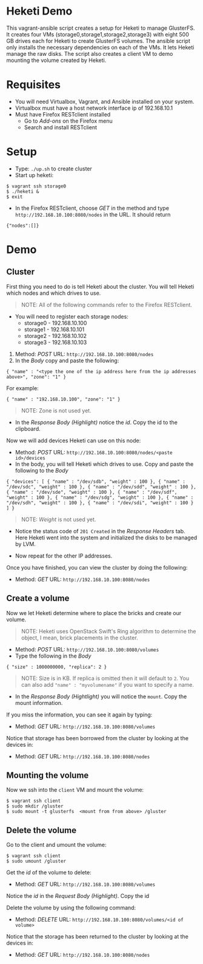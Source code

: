 # Heketi Demo
This vagrant-ansible script creates a setup for Heketi to manage GlusterFS.  It creates four VMs (storage0,storage1,storage2,storage3) with eight 500 GB drives each for Heketi to create GlusterFS volumes.  The ansible script only installs the necessary dependencies on each of the VMs. It lets Heketi manage the raw disks.  The script also creates a client VM to demo mounting the volume created by Heketi.

# Requisites
* You will need Virtualbox, Vagrant, and Ansible installed on your system.
* Virtualbox must have a host network interface ip of 192.168.10.1
* Must have Firefox RESTclient installed
    * Go to _Add-ons_ on the Firefox menu
    * Search and install RESTclient

# Setup
* Type: `./up.sh` to create cluster
* Start up heketi:

```
$ vagrant ssh storage0
$ ./heketi &
$ exit
```

* In the Firefox RESTclient, choose _GET_ in the method and type `http://192.168.10.100:8080/nodes` in the URL.  It should return

```
{"nodes":[]}
```

# Demo

## Cluster
First thing you need to do is tell Heketi about the cluster.  You will tell Heketi which nodes and which drives to use.

> NOTE: All of the following commands refer to the Firefox RESTclient.

* You will need to register each storage nodes:
    * storage0 - 192.168.10.100
    * storage1 - 192.168.10.101
    * storage2 - 192.168.10.102
    * storage3 - 192.168.10.103

1. Method: _POST_ URL: `http://192.168.10.100:8080/nodes`
1. In the *Body* copy and paste the following:

```
{ "name" : "<type the one of the ip address here from the ip addresses above>", "zone": "1" }
```

For example:

```
{ "name" : "192.168.10.100", "zone": "1" }
```

> NOTE: Zone is not used yet.

* In the _Response Body (Highlight)_ notice the _id_.  Copy the id to the clipboard.

Now we will add devices Heketi can use on this node:

* Method: _POST_ URL: `http://192.168.10.100:8080/nodes/<paste id>/devices`
* In the body, you will tell Heketi which drives to use.  Copy and paste the following to the *Body*

```
{ "devices": [ { "name" : "/dev/sdb", "weight" : 100 }, { "name" : "/dev/sdc", "weight" : 100 }, { "name" : "/dev/sdd", "weight" : 100 }, { "name" : "/dev/sde", "weight" : 100 }, { "name" : "/dev/sdf", "weight" : 100 }, { "name" : "/dev/sdg", "weight" : 100 }, { "name" : "/dev/sdh", "weight" : 100 }, { "name" : "/dev/sdi", "weight" : 100 } ] }
```

> NOTE: _Weight_ is not used yet.

* Notice the status code of `201 Created` in the _Response Headers_ tab.  Here Heketi went into the system and initialized the disks to be managed by LVM.

* Now repeat for the other IP addresses.

Once you have finished, you can view the cluster by doing the following:

* Method: _GET_  URL: `http://192.168.10.100:8080/nodes`


## Create a volume

Now we let Heketi determine where to place the bricks and create our volume.

> NOTE: Heketi uses OpenStack Swift's Ring algorithm to determine the object, I mean, brick placements in the cluster.

* Method: _POST_  URL: `http://192.168.10.100:8080/volumes`
* Type the following in the *Body*

```
{ "size" : 1000000000, "replica": 2 }
```

> NOTE: Size is in KB.  If replica is omitted then it will default to `2`.  You can also add `"name" : "myvolumename"` if you want to specify a name.

* In the _Response Body (Hightlight)_ you will notice the `mount`.  Copy the mount information.

If you miss the information, you can see it again by typing:

* Method: _GET_  URL: `http://192.168.10.100:8080/volumes`

Notice that storage has been borrowed from the cluster by looking at the devices in:

* Method: _GET_  URL: `http://192.168.10.100:8080/nodes`

## Mounting the volume

Now we ssh into the `client` VM and mount the volume:

```
$ vagrant ssh client
$ sudo mkdir /gluster
$ sudo mount -t glusterfs  <mount from from above> /gluster
```

## Delete the volume

Go to the client and umount the volume:

```
$ vagrant ssh client
$ sudo umount /gluster
```

Get the _id_ of the volume to delete:

* Method: _GET_  URL: `http://192.168.10.100:8080/volumes`

Notice the _id_ in the _Request Body (Highlight)_. Copy the id

Delete the volume by using the following command:

* Method: _DELETE_ URL: `http://192.168.10.100:8080/volumes/<id of volume>`

Notice that the storage has been returned to the cluster by looking at the devices in:

* Method: _GET_  URL: `http://192.168.10.100:8080/nodes`


 
